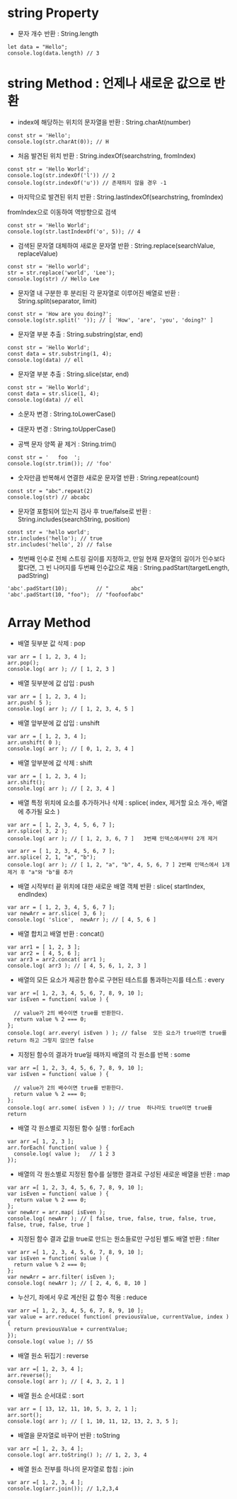 # string Property

- 문자 개수 반환 : String.length

```
let data = "Hello";
console.log(data.length) // 3
```

# string Method : 언제나 새로운 값으로 반환

- index에 해당하는 위치의 문자열을 반환 : String.charAt(number)

```
const str = 'Hello';
console.log(str.charAt(0)); // H
```

- 처음 발견된 위치 반환 : String.indexOf(searchstring, fromIndex)

```
const str = 'Hello World';
console.log(str.indexOf('l')) // 2
console.log(str.indexOf('u')) // 존재하지 않을 경우 -1
```

- 마지막으로 발견된 위치 반환 : String.lastIndexOf(searchstring, fromIndex)

fromIndex으로 이동하여 역방향으로 검색

```
const str = 'Hello World';
console.log(str.lastIndexOf('o', 5)); // 4
```

- 검색된 문자열 대체하여 새로운 문자열 반환 : String.replace(searchValue, replaceValue)

```
const str = 'Hello world';
str = str.replace('world', 'Lee');
console.log(str) // Hello Lee
```

- 문자열 내 구분한 후 분리된 각 문자열로 이루어진 배열로 반환 : String.split(separator, limit)

```
const str = 'How are you doing?';
console.log(str.split(' ')); // [ 'How', 'are', 'you', 'doing?' ]
```

- 문자열 부분 추출 : String.substring(star, end)

```
const str = 'Hello World';
const data = str.substring(1, 4);
console.log(data) // ell
```

- 문자열 부분 추출 : String.slice(star, end)

```
const str = 'Hello World';
const data = str.slice(1, 4);
console.log(data) // ell
```

- 소문자 변경 : String.toLowerCase()

- 대문자 변경 : String.toUpperCase()

- 공백 문자 양쪽 끝 제거 : String.trim()

```
const str = '   foo  ';
console.log(str.trim()); // 'foo'
```

- 숫자만큼 반복해서 연결한 새로운 문자열 반환 : String.repeat(count)

```
const str = "abc".repeat(2)
console.log(str) // abcabc
```

- 문자열 포함되어 있는지 검사 후 true/false로 반환 : String.includes(searchString, position)

```
const str = 'hello world';
str.includes('hello'); // true
str.includes('hello', 2) // false
```

- 첫번째 인수로 전체 스트링 길이를 지정하고, 만일 현재 문자열의 길이가 인수보다 짧다면, 그 빈 나머지를 두번째 인수값으로 채움 : String.padStart(targetLength, padString)

```
'abc'.padStart(10);         // "       abc"
'abc'.padStart(10, "foo");  // "foofoofabc"
```

# Array Method

- 배열 뒷부분 값 삭제 : pop

```
var arr = [ 1, 2, 3, 4 ];
arr.pop();
console.log( arr ); // [ 1, 2, 3 ]
```

- 배열 뒷부분에 값 삽입 : push

```
var arr = [ 1, 2, 3, 4 ];
arr.push( 5 );
console.log( arr ); // [ 1, 2, 3, 4, 5 ]
```

- 배열 앞부분에 값 삽입 : unshift

```
var arr = [ 1, 2, 3, 4 ];
arr.unshift( 0 );
console.log( arr ); // [ 0, 1, 2, 3, 4 ]
```

- 배열 앞부분에 값 삭제 : shift

```
var arr = [ 1, 2, 3, 4 ];
arr.shift();
console.log( arr ); // [ 2, 3, 4 ]
```

- 배열 특정 위치에 요소를 추가하거나 삭제 : splice( index, 제거할 요소 개수, 배열에 추가될 요소 )

```
var arr = [ 1, 2, 3, 4, 5, 6, 7 ];
arr.splice( 3, 2 );
console.log( arr ); // [ 1, 2, 3, 6, 7 ]   3번째 인덱스에서부터 2개 제거

var arr = [ 1, 2, 3, 4, 5, 6, 7 ];
arr.splice( 2, 1, "a", "b");
console.log( arr ); // [ 1, 2, "a", "b", 4, 5, 6, 7 ] 2번째 인덱스에서 1개 제거 후 "a"와 "b"를 추가
```

- 배열 시작부터 끝 위치에 대한 새로운 배열 객체 반환 : slice( startIndex, endIndex)

```
var arr = [ 1, 2, 3, 4, 5, 6, 7 ];
var newArr = arr.slice( 3, 6 );
console.log( 'slice',  newArr ); // [ 4, 5, 6 ]
```

- 배열 합치고 배열 반환 : concat()

```
var arr1 = [ 1, 2, 3 ];
var arr2 = [ 4, 5, 6 ];
var arr3 = arr2.concat( arr1 );
console.log( arr3 ); // [ 4, 5, 6, 1, 2, 3 ]
```

- 배열의 모든 요소가 제공한 함수로 구현된 테스트를 통과하는지를 테스트 : every

```
var arr =[ 1, 2, 3, 4, 5, 6, 7, 8, 9, 10 ];
var isEven = function( value ) {

  // value가 2의 배수이면 true를 반환한다.
  return value % 2 === 0;
};
console.log( arr.every( isEven ) ); // false  모든 요소가 true이면 true를 return 하고 그렇지 않으면 false
```

- 지정된 함수의 결과가 true일 때까지 배열의 각 원소를 반복 : some

```
var arr =[ 1, 2, 3, 4, 5, 6, 7, 8, 9, 10 ];
var isEven = function( value ) {

  // value가 2의 배수이면 true를 반환한다.
  return value % 2 === 0;
};
console.log( arr.some( isEven ) ); // true  하나라도 true이면 true를 return
```

- 배열 각 원소별로 지정된 함수 실행 : forEach

```
var arr =[ 1, 2, 3 ];
arr.forEach( function( value ) {
  console.log( value );   // 1 2 3
});
```

- 배열의 각 원소별로 지정된 함수를 실행한 결과로 구성된 새로운 배열을 반환 : map

```
var arr =[ 1, 2, 3, 4, 5, 6, 7, 8, 9, 10 ];
var isEven = function( value ) {
  return value % 2 === 0;
};
var newArr = arr.map( isEven );
console.log( newArr ); // [ false, true, false, true, false, true, false, true, false, true ]
```

- 지정된 함수 결과 값을 true로 만드는 원소들로만 구성된 별도 배열 반환 : filter

```
var arr =[ 1, 2, 3, 4, 5, 6, 7, 8, 9, 10 ];
var isEven = function( value ) {
  return value % 2 === 0;
};
var newArr = arr.filter( isEven );
console.log( newArr ); // [ 2, 4, 6, 8, 10 ]
```

- 누산기, 좌에서 우로 계산된 값 함수 적용 : reduce

```
var arr =[ 1, 2, 3, 4, 5, 6, 7, 8, 9, 10 ];
var value = arr.reduce( function( previousValue, currentValue, index ) {
  return previousValue + currentValue;
});
console.log( value ); // 55
```

- 배열 원소 뒤집기 : reverse

```
var arr =[ 1, 2, 3, 4 ];
arr.reverse();
console.log( arr ); // [ 4, 3, 2, 1 ]
```

- 배열 원소 순서대로 : sort

```
var arr = [ 13, 12, 11, 10, 5, 3, 2, 1 ];
arr.sort();
console.log( arr ); // [ 1, 10, 11, 12, 13, 2, 3, 5 ];
```

- 배열을 문자열로 바꾸어 반환 : toString

```
var arr =[ 1, 2, 3, 4 ];
console.log( arr.toString() ); // 1, 2, 3, 4
```

- 배열 원소 전부를 하나의 문자열로 합침 : join

```
var arr =[ 1, 2, 3, 4 ];
console.log(arr.join()); // 1,2,3,4

```
